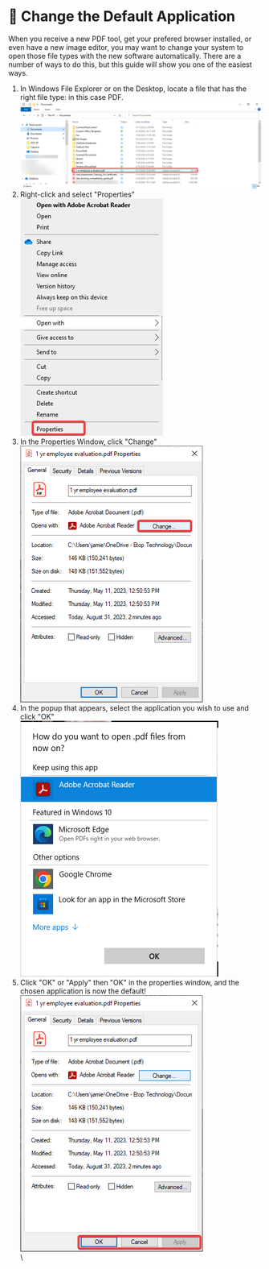 # 📃 Change the Default Application

When you receive a new PDF tool, get your prefered browser installed, or even have a new image editor, you may want to change your system to open those file types with the new software automatically. There are a number of ways to do this, but this guide will show you one of the easiest ways.

1. In Windows File Explorer or on the Desktop, locate a file that has the right file type: in this case PDF.\
   ![](<../../.gitbook/assets/image (5) (1).png>)
2. Right-click and select "Properties"\
   &#x20;![](<../../.gitbook/assets/image (1) (1) (1) (1) (1) (1) (1) (1).png>)
3. In the Properties Window, click "Change"\
   ![](<../../.gitbook/assets/image (2) (1) (1) (1) (1) (1) (1).png>)
4. In the popup that appears, select the application you wish to use and click "OK"\
   ![](<../../.gitbook/assets/image (3) (1) (1) (1) (1) (1) (1).png>)
5. Click "OK" or "Apply" then "OK" in the properties window, and the chosen application is now the default!\
   ![](<../../.gitbook/assets/image (4) (1) (1).png>)\
   \

